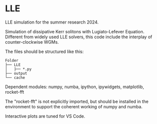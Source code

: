# LLE
LLE simulation for the summer research 2024.

Simulation of dissipative Kerr solitons with Lugiato-Lefever Equation.
Different from widely used LLE solvers, this code include the interplay of counter-clockwise WGMs.

The files should be structured like this:
```
Folder
├── LLE
│   ├── *.py
├── output
└── cache
```

Dependent modules: numpy, numba, ipython, ipywidgets, matplotlib, rocket-fft

The "rocket-fft" is not explicitly imported, but should be installed in the environment to support the coherent working of numpy and numba.

Interactive plots are tuned for VS Code.
